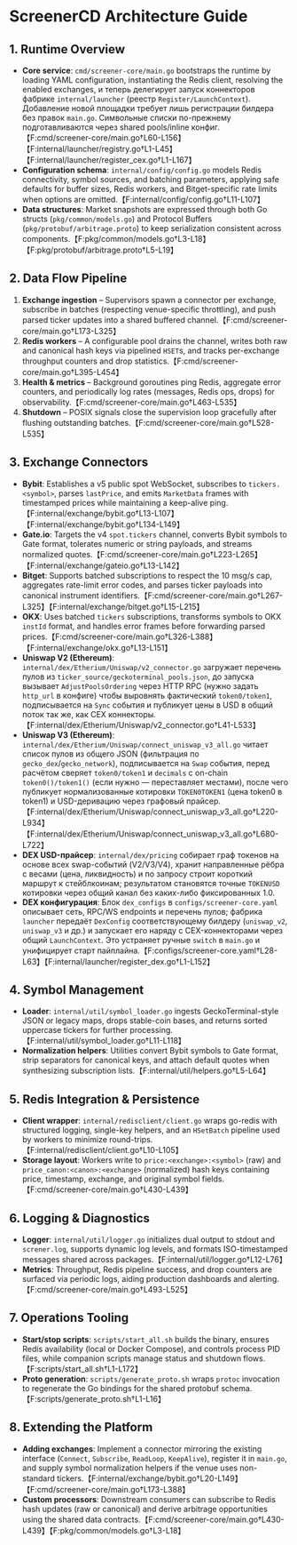 # ScreenerCD Architecture Guide

## 1. Runtime Overview
- **Core service**: `cmd/screener-core/main.go` bootstraps the runtime by loading YAML configuration, instantiating the Redis client, resolving the enabled exchanges, и теперь делегирует запуск коннекторов фабрике `internal/launcher` (реестр `Register/LaunchContext`). Добавление новой площадки требует лишь регистрации билдера без правок `main.go`. Символьные списки по-прежнему подготавливаются через shared pools/inline конфиг.【F:cmd/screener-core/main.go†L60-L156】【F:internal/launcher/registry.go†L1-L45】【F:internal/launcher/register_cex.go†L1-L167】
- **Configuration schema**: `internal/config/config.go` models Redis connectivity, symbol sources, and batching parameters, applying safe defaults for buffer sizes, Redis workers, and Bitget-specific rate limits when options are omitted.【F:internal/config/config.go†L11-L107】
- **Data structures**: Market snapshots are expressed through both Go structs (`pkg/common/models.go`) and Protocol Buffers (`pkg/protobuf/arbitrage.proto`) to keep serialization consistent across components.【F:pkg/common/models.go†L3-L18】【F:pkg/protobuf/arbitrage.proto†L5-L19】

## 2. Data Flow Pipeline
1. **Exchange ingestion** – Supervisors spawn a connector per exchange, subscribe in batches (respecting venue-specific throttling), and push parsed ticker updates into a shared buffered channel.【F:cmd/screener-core/main.go†L173-L325】
2. **Redis workers** – A configurable pool drains the channel, writes both raw and canonical hash keys via pipelined `HSET`s, and tracks per-exchange throughput counters and drop statistics.【F:cmd/screener-core/main.go†L395-L454】
3. **Health & metrics** – Background goroutines ping Redis, aggregate error counters, and periodically log rates (messages, Redis ops, drops) for observability.【F:cmd/screener-core/main.go†L463-L535】
4. **Shutdown** – POSIX signals close the supervision loop gracefully after flushing outstanding batches.【F:cmd/screener-core/main.go†L528-L535】

## 3. Exchange Connectors
- **Bybit**: Establishes a v5 public spot WebSocket, subscribes to `tickers.<symbol>`, parses `lastPrice`, and emits `MarketData` frames with timestamped prices while maintaining a keep-alive ping.【F:internal/exchange/bybit.go†L13-L107】【F:internal/exchange/bybit.go†L134-L149】
- **Gate.io**: Targets the v4 `spot.tickers` channel, converts Bybit symbols to Gate format, tolerates numeric or string payloads, and streams normalized quotes.【F:cmd/screener-core/main.go†L223-L265】【F:internal/exchange/gateio.go†L13-L142】
- **Bitget**: Supports batched subscriptions to respect the 10 msg/s cap, aggregates rate-limit error codes, and parses ticker payloads into canonical instrument identifiers.【F:cmd/screener-core/main.go†L267-L325】【F:internal/exchange/bitget.go†L15-L215】
- **OKX**: Uses batched `tickers` subscriptions, transforms symbols to OKX `instId` format, and handles error frames before forwarding parsed prices.【F:cmd/screener-core/main.go†L326-L388】【F:internal/exchange/okx.go†L13-L151】
- **Uniswap V2 (Ethereum)**: `internal/dex/Etherium/Uniswap/v2_connector.go` загружает перечень пулов из `ticker_source/geckoterminal_pools.json`, до запуска вызывает `AdjustPoolsOrdering` через HTTP RPC (нужно задать `http_url` в конфиге) чтобы выровнять фактический `token0/token1`, подписывается на `Sync` события и публикует цены в USD в общий поток так же, как CEX коннекторы.【F:internal/dex/Etherium/Uniswap/v2_connector.go†L41-L533】
- **Uniswap V3 (Ethereum)**: `internal/dex/Etherium/Uniswap/connect_uniswap_v3_all.go` читает список пулов из общего JSON (фильтрация по `gecko_dex`/`gecko_network`), подписывается на `Swap` события, перед расчётом сверяет `token0/token1` и `decimals` с on-chain `token0()/token1()` (если нужно — переставляет местами), после чего публикует нормализованные котировки `TOKEN0TOKEN1` (цена token0 в token1) и USD-деривацию через графовый прайсер.【F:internal/dex/Etherium/Uniswap/connect_uniswap_v3_all.go†L220-L934】【F:internal/dex/Etherium/Uniswap/connect_uniswap_v3_all.go†L680-L722】
- **DEX USD-прайсер**: `internal/dex/pricing` собирает граф токенов на основе всех swap-событий (V2/V3/V4), хранит направленные рёбра с весами (цена, ликвидность) и по запросу строит короткий маршрут к стейблкоинам; результатом становятся точные `TOKENUSD` котировки через общий канал без каких-либо фиксированных 1.0.
- **DEX конфигурация**: Блок `dex_configs` в `configs/screener-core.yaml` описывает сеть, RPC/WS endpoints и перечень пулов; фабрика `launcher` передаёт `DexConfig` соответствующему билдеру (`uniswap_v2`, `uniswap_v3` и др.) и запускает его наряду с CEX-коннекторами через общий `LaunchContext`. Это устраняет ручные `switch` в `main.go` и унифицирует старт пайплайна.【F:configs/screener-core.yaml†L28-L63】【F:internal/launcher/register_dex.go†L1-L152】

## 4. Symbol Management
- **Loader**: `internal/util/symbol_loader.go` ingests GeckoTerminal-style JSON or legacy maps, drops stable-coin bases, and returns sorted uppercase tickers for further processing.【F:internal/util/symbol_loader.go†L11-L118】
- **Normalization helpers**: Utilities convert Bybit symbols to Gate format, strip separators for canonical keys, and attach default quotes when synthesizing subscription lists.【F:internal/util/helpers.go†L5-L64】

## 5. Redis Integration & Persistence
- **Client wrapper**: `internal/redisclient/client.go` wraps go-redis with structured logging, single-key helpers, and an `HSetBatch` pipeline used by workers to minimize round-trips.【F:internal/redisclient/client.go†L10-L105】
- **Storage layout**: Workers write to `price:<exchange>:<symbol>` (raw) and `price_canon:<canon>:<exchange>` (normalized) hash keys containing price, timestamp, exchange, and original symbol fields.【F:cmd/screener-core/main.go†L430-L439】

## 6. Logging & Diagnostics
- **Logger**: `internal/util/logger.go` initializes dual output to stdout and `screner.log`, supports dynamic log levels, and formats ISO-timestamped messages shared across packages.【F:internal/util/logger.go†L12-L76】
- **Metrics**: Throughput, Redis pipeline success, and drop counters are surfaced via periodic logs, aiding production dashboards and alerting.【F:cmd/screener-core/main.go†L493-L525】

## 7. Operations Tooling
- **Start/stop scripts**: `scripts/start_all.sh` builds the binary, ensures Redis availability (local or Docker Compose), and controls process PID files, while companion scripts manage status and shutdown flows.【F:scripts/start_all.sh†L1-L172】
- **Proto generation**: `scripts/generate_proto.sh` wraps `protoc` invocation to regenerate the Go bindings for the shared protobuf schema.【F:scripts/generate_proto.sh†L1-L16】

## 8. Extending the Platform
- **Adding exchanges**: Implement a connector mirroring the existing interface (`Connect`, `Subscribe`, `ReadLoop`, `KeepAlive`), register it in `main.go`, and supply symbol normalization helpers if the venue uses non-standard tickers.【F:internal/exchange/bybit.go†L20-L149】【F:cmd/screener-core/main.go†L173-L388】
- **Custom processors**: Downstream consumers can subscribe to Redis hash updates (raw or canonical) and derive arbitrage opportunities using the shared data contracts.【F:cmd/screener-core/main.go†L430-L439】【F:pkg/common/models.go†L3-L18】
